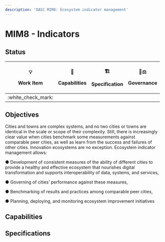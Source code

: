```yaml
---
description: 'OASC MIM8: Ecosystem indicator management'
---
```


# MIM8 - Indicators

## Status

| <p><span data-gb-custom-inline data-tag="emoji" data-code="1f4a1">💡</span></p><p>Work Item</p> | <p><span data-gb-custom-inline data-tag="emoji" data-code="1f9e9">🧩</span></p><p>Capabilities</p> | <p><span data-gb-custom-inline data-tag="emoji" data-code="1f3d7">🏗</span></p><p>Specification</p> | <p><span data-gb-custom-inline data-tag="emoji" data-code="1f469-2696">👩⚖</span></p><p>Governance</p> |
| :---------------------------------------------------------------------------------------------: | :------------------------------------------------------------------------------------------------: | :-------------------------------------------------------------------------------------------------: | :----------------------------------------------------------------------------------------------------: |
|                                       :white\_check\_mark:                                      |                                                                                                    |                                                                                                     |                                                                                                        |

## Objectives

Cities and towns are complex systems, and no two cities or towns are identical in the scale or scope of their complexity. Still, there is increasingly clear value when cities benchmark some measurements against comparable peer cities, as well as learn from the success and failures of other cities. Innovation ecosystems are no exception. Ecosystem indicator management allows:

● Development of consistent measures of the ability of different cities to provide a healthy and effective ecosystem that nourishes digital transformation and supports interoperability of data, systems, and services,

● Governing of cities’ performance against these measures,

● Benchmarking of results and practices among comparable peer cities,

● Planning, deploying, and monitoring ecosystem improvement initiatives

## Capabilities

## Specifications
